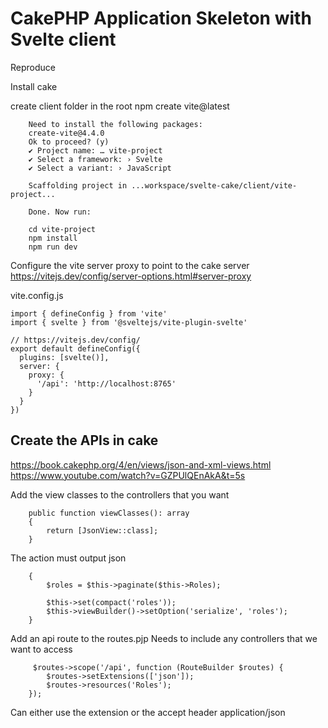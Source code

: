 # CakePHP Application Skeleton with Svelte client

Reproduce

Install cake 

create client folder in the root
npm create vite@latest
```
    Need to install the following packages:
    create-vite@4.4.0
    Ok to proceed? (y) 
    ✔ Project name: … vite-project
    ✔ Select a framework: › Svelte
    ✔ Select a variant: › JavaScript

    Scaffolding project in ...workspace/svelte-cake/client/vite-project...

    Done. Now run:

    cd vite-project
    npm install
    npm run dev
```
Configure the vite server proxy to point to the cake server
https://vitejs.dev/config/server-options.html#server-proxy

vite.config.js
```
import { defineConfig } from 'vite'
import { svelte } from '@sveltejs/vite-plugin-svelte'

// https://vitejs.dev/config/
export default defineConfig({
  plugins: [svelte()],
  server: {
    proxy: {
      '/api': 'http://localhost:8765'
    }
  }
})
```
## Create the APIs in cake
https://book.cakephp.org/4/en/views/json-and-xml-views.html
https://www.youtube.com/watch?v=GZPUlQEnAkA&t=5s


Add the view classes to the controllers that you want
```
    public function viewClasses(): array
    {
        return [JsonView::class];
    }
```

The action must output json
```public function index()
    {
        $roles = $this->paginate($this->Roles);

        $this->set(compact('roles'));
        $this->viewBuilder()->setOption('serialize', 'roles');
    }
```

Add an api route to the routes.pjp
Needs to include any controllers that we want to access
```
     $routes->scope('/api', function (RouteBuilder $routes) {
        $routes->setExtensions(['json']);
        $routes->resources('Roles');
    });
```
Can either use the extension or the accept header application/json

